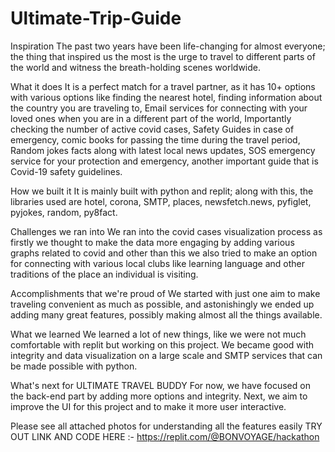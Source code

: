 # Ultimate-Trip-Guide
Inspiration
The past two years have been life-changing for almost everyone; the thing that inspired us the most is the urge to travel to different parts of the world and witness the breath-holding scenes worldwide.

What it does
It is a perfect match for a travel partner, as it has 10+ options with various options like finding the nearest hotel, finding information about the country you are traveling to, Email services for connecting with your loved ones when you are in a different part of the world, Importantly checking the number of active covid cases, Safety Guides in case of emergency, comic books for passing the time during the travel period, Random jokes facts along with latest local news updates, SOS emergency service for your protection and emergency, another important guide that is Covid-19 safety guidelines.

How we built it
It is mainly built with python and replit; along with this, the libraries used are hotel, corona, SMTP, places, newsfetch.news, pyfiglet, pyjokes, random, py8fact.

Challenges we ran into
We ran into the covid cases visualization process as firstly we thought to make the data more engaging by adding various graphs related to covid and other than this we also tried to make an option for connecting with various local clubs like learning language and other traditions of the place an individual is visiting.

Accomplishments that we're proud of
We started with just one aim to make traveling convenient as much as possible, and astonishingly we ended up adding many great features, possibly making almost all the things available.

What we learned
We learned a lot of new things, like we were not much comfortable with replit but working on this project. We became good with integrity and data visualization on a large scale and SMTP services that can be made possible with python.

What's next for ULTIMATE TRAVEL BUDDY
For now, we have focused on the back-end part by adding more options and integrity. Next, we aim to improve the UI for this project and to make it more user interactive.

Please see all attached photos for understanding all the features easily
TRY OUT LINK AND CODE HERE :- https://replit.com/@BONVOYAGE/hackathon
